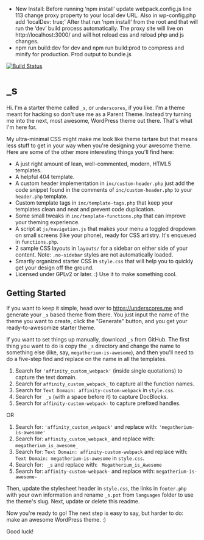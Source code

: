 - New Install: Before running ‘npm install’ update webpack.config.js line 113 change proxy property to your local dev URL. Also in wp-config.php add ‘localDev: true;’ After that run ‘npm install’ from the root and that will run the ‘dev’ build process automatically. The proxy site will live on http://localhost:3000/ and will hot reload css and reload php and js changes. 
- npm run build:dev for dev and npm run build:prod to compress and minify for production. Prod output to bundle.js



[![Build Status](https://travis-ci.org/Automattic/_s.svg?branch=master)](https://travis-ci.org/Automattic/_s)

# \_s

Hi. I'm a starter theme called `_s`, or `underscores`, if you like. I'm a theme meant for hacking so don't use me as a Parent Theme. Instead try turning me into the next, most awesome, WordPress theme out there. That's what I'm here for.

My ultra-minimal CSS might make me look like theme tartare but that means less stuff to get in your way when you're designing your awesome theme. Here are some of the other more interesting things you'll find here:

- A just right amount of lean, well-commented, modern, HTML5 templates.
- A helpful 404 template.
- A custom header implementation in `inc/custom-header.php` just add the code snippet found in the comments of `inc/custom-header.php` to your `header.php` template.
- Custom template tags in `inc/template-tags.php` that keep your templates clean and neat and prevent code duplication.
- Some small tweaks in `inc/template-functions.php` that can improve your theming experience.
- A script at `js/navigation.js` that makes your menu a toggled dropdown on small screens (like your phone), ready for CSS artistry. It's enqueued in `functions.php`.
- 2 sample CSS layouts in `layouts/` for a sidebar on either side of your content.
  Note: `.no-sidebar` styles are not automatically loaded.
- Smartly organized starter CSS in `style.css` that will help you to quickly get your design off the ground.
- Licensed under GPLv2 or later. :) Use it to make something cool.

## Getting Started

If you want to keep it simple, head over to https://underscores.me and generate your `_s` based theme from there. You just input the name of the theme you want to create, click the "Generate" button, and you get your ready-to-awesomize starter theme.

If you want to set things up manually, download `_s` from GitHub. The first thing you want to do is copy the `_s` directory and change the name to something else (like, say, `megatherium-is-awesome`), and then you'll need to do a five-step find and replace on the name in all the templates.

1. Search for `'affinity_custom_webpack'` (inside single quotations) to capture the text domain.
2. Search for `affinity_custom_webpack_` to capture all the function names.
3. Search for `Text Domain: affinity-custom-webpack` in `style.css`.
4. Search for <code>&nbsp;\_s</code> (with a space before it) to capture DocBlocks.
5. Search for `affinity-custom-webpack-` to capture prefixed handles.

OR

1. Search for: `'affinity_custom_webpack'` and replace with: `'megatherium-is-awesome'`
2. Search for: `affinity_custom_webpack_` and replace with: `megatherium_is_awesome_`
3. Search for: `Text Domain: affinity-custom-webpack` and replace with: `Text Domain: megatherium-is-awesome` in `style.css`.
4. Search for: <code>&nbsp;\_s</code> and replace with: <code>&nbsp;Megatherium_is_Awesome</code>
5. Search for: `affinity-custom-webpack-` and replace with: `megatherium-is-awesome-`

Then, update the stylesheet header in `style.css`, the links in `footer.php` with your own information and rename `_s.pot` from `languages` folder to use the theme's slug. Next, update or delete this readme.

Now you're ready to go! The next step is easy to say, but harder to do: make an awesome WordPress theme. :)

Good luck!
